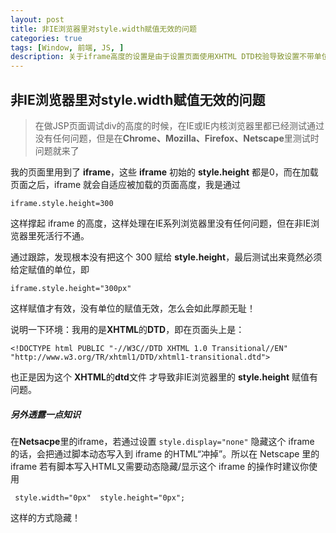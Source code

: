 ```yaml
---
layout: post
title: 非IE浏览器里对style.width赋值无效的问题
categories: true
tags: [Window, 前端, JS, ]
description: 关于iframe高度的设置是由于设置页面使用XHTML DTD校验导致设置不带单位的width无效
---
```


## 非IE浏览器里对style.width赋值无效的问题
> 在做JSP页面调试div的高度的时候，在IE或IE内核浏览器里都已经测试通过没有任何问题，但是在**Chrome、Mozilla、Firefox、Netscape**里测试时问题就来了

我的页面里用到了 **iframe**，这些 **iframe** 初始的 **style.height** 都是0，而在加载页面之后，iframe 就会自适应被加载的页面高度，我是通过 

```
iframe.style.height=300
```

这样撑起 iframe 的高度，这样处理在IE系列浏览器里没有任何问题，但在非IE浏览器里死活行不通。

通过跟踪，发现根本没有把这个 300 赋给 **style.height**，最后测试出来竟然必须给定赋值的单位，即 

```
iframe.style.height="300px"
```

这样赋值才有效，没有单位的赋值无效，怎么会如此厚颜无耻！

说明一下环境：我用的是**XHTML**的**DTD**，即在页面头上是：

```
<!DOCTYPE html PUBLIC "-//W3C//DTD XHTML 1.0 Transitional//EN" "http://www.w3.org/TR/xhtml1/DTD/xhtml1-transitional.dtd">
```

也正是因为这个 **XHTML**的**dtd**文件 才导致非IE浏览器里的 **style.height** 赋值有问题。
##### 另外透露一点知识
在**Netsacpe**里的iframe，若通过设置 `style.display="none"` 隐藏这个 iframe 的话，会把通过脚本动态写入到 iframe 的HTML“冲掉”。所以在 Netscape 里的 iframe 若有脚本写入HTML又需要动态隐藏/显示这个 iframe 的操作时建议你使用

```
 style.width="0px"  style.height="0px"; 
```

 这样的方式隐藏！